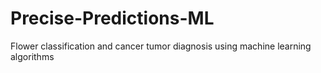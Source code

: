# Precise-Predictions-ML
Flower classification and cancer tumor diagnosis using machine learning algorithms
